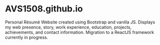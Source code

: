 # AVS1508.github.io
Personal Résumé Website created using Bootstrap and vanilla JS. Displays my web presence, story, work experience, education, projects, achievements, and contact information. Migration to a ReactJS framework currently in progress.
